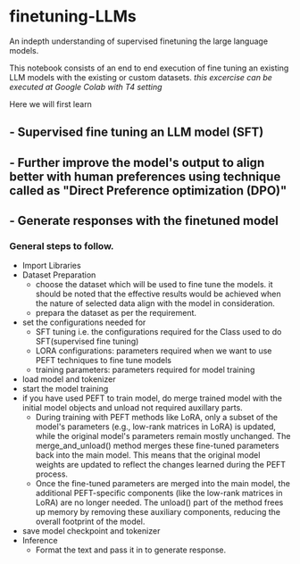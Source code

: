 # finetuning-LLMs
An indepth understanding of supervised finetuning the large language models.

This notebook consists of an end to end execution of fine tuning an existing LLM models 
with the existing or custom datasets.
*this excercise can be executed at Google Colab with T4 setting*

Here we will first learn 
  ## - Supervised fine tuning an LLM model (SFT)
  ## - Further improve the model's output to align better with human preferences using technique called as "Direct Preference optimization (DPO)"
  ## - Generate responses with the finetuned model


### General steps to follow.
  - Import Libraries
  - Dataset Preparation
       - choose the dataset which will be used to fine tune the models. it should be noted that the effective results would be achieved when the nature of selected data align with the model in consideration.
       - prepara the dataset as per the requirement.
  - set the configurations needed for
       - SFT tuning i.e. the configurations required for the Class used to do SFT(supervised fine tuning)
       - LORA configurations: parameters required when we want to use PEFT techniques to fine tune models
       - training parameters: parameters required for model training
  - load model and tokenizer
  - start the model training
  - if you have used PEFT to train model, do merge trained model with the initial model objects and unload not required auxillary parts.
       - During training with PEFT methods like LoRA, only a subset of the model's parameters (e.g., low-rank matrices in LoRA) is updated, while the original model's parameters remain mostly unchanged. The 
         merge_and_unload() method merges these fine-tuned parameters back into the main model. This means that the original model weights are updated to reflect the changes learned during the PEFT process.
       - Once the fine-tuned parameters are merged into the main model, the additional PEFT-specific components (like the low-rank matrices in LoRA) are no longer needed. The unload() part of the method frees up 
         memory by removing these auxiliary components, reducing the overall footprint of the model.
  - save model checkpoint and tokenizer
  - Inference
       - Format the text and pass it in to generate response.
  
